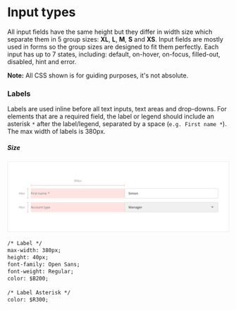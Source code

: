 # Input types

All input fields have the same height but they differ in width size which separate them in 5 group sizes: **XL**, **L**, **M**, **S** and **XS**. Input fields are mostly used in forms so the group sizes are designed to fit them perfectly. Each input has up to 7 states, including: default, on-hover, on-focus, filled-out, disabled, hint and error.

**Note:** All CSS shown is for guiding purposes, it's not absolute.

### Labels

Labels are used inline before all text inputs, text areas and drop-downs. For elements that are a required field, the label or legend should include an asterisk `*` after the label/legend, separated by a space \(`e.g. First name *`\). The max width of labels is 380px.

##### Size

![](/assets/atoms/intpu-types-labels-size.png)

```
/* Label */
max-width: 380px;
height: 40px;
font-family: Open Sans;
font-weight: Regular;
color: $B200;

/* Label Asterisk */
color: $R300;
```




